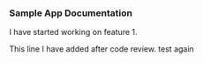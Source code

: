 ### Sample App Documentation

I have started working on feature 1.

This line I have added after code review. test again